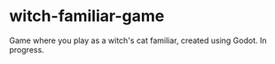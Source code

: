 # witch-familiar-game

Game where you play as a witch's cat familiar, created using Godot. In progress.
